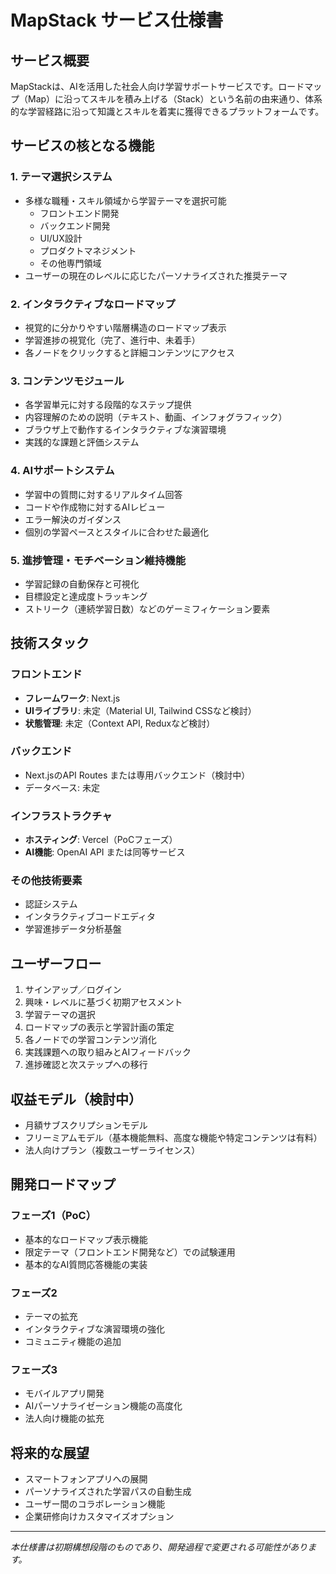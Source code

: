 # MapStack サービス仕様書

## サービス概要

MapStackは、AIを活用した社会人向け学習サポートサービスです。ロードマップ（Map）に沿ってスキルを積み上げる（Stack）という名前の由来通り、体系的な学習経路に沿って知識とスキルを着実に獲得できるプラットフォームです。

## サービスの核となる機能

### 1. テーマ選択システム
- 多様な職種・スキル領域から学習テーマを選択可能
  - フロントエンド開発
  - バックエンド開発
  - UI/UX設計
  - プロダクトマネジメント
  - その他専門領域
- ユーザーの現在のレベルに応じたパーソナライズされた推奨テーマ

### 2. インタラクティブなロードマップ
- 視覚的に分かりやすい階層構造のロードマップ表示
- 学習進捗の視覚化（完了、進行中、未着手）
- 各ノードをクリックすると詳細コンテンツにアクセス

### 3. コンテンツモジュール
- 各学習単元に対する段階的なステップ提供
- 内容理解のための説明（テキスト、動画、インフォグラフィック）
- ブラウザ上で動作するインタラクティブな演習環境
- 実践的な課題と評価システム

### 4. AIサポートシステム
- 学習中の質問に対するリアルタイム回答
- コードや作成物に対するAIレビュー
- エラー解決のガイダンス
- 個別の学習ペースとスタイルに合わせた最適化

### 5. 進捗管理・モチベーション維持機能
- 学習記録の自動保存と可視化
- 目標設定と達成度トラッキング
- ストリーク（連続学習日数）などのゲーミフィケーション要素

## 技術スタック

### フロントエンド
- **フレームワーク**: Next.js
- **UIライブラリ**: 未定（Material UI, Tailwind CSSなど検討）
- **状態管理**: 未定（Context API, Reduxなど検討）

### バックエンド
- Next.jsのAPI Routes または専用バックエンド（検討中）
- データベース: 未定

### インフラストラクチャ
- **ホスティング**: Vercel（PoCフェーズ）
- **AI機能**: OpenAI API または同等サービス

### その他技術要素
- 認証システム
- インタラクティブコードエディタ
- 学習進捗データ分析基盤

## ユーザーフロー

1. サインアップ／ログイン
2. 興味・レベルに基づく初期アセスメント
3. 学習テーマの選択
4. ロードマップの表示と学習計画の策定
5. 各ノードでの学習コンテンツ消化
6. 実践課題への取り組みとAIフィードバック
7. 進捗確認と次ステップへの移行

## 収益モデル（検討中）

- 月額サブスクリプションモデル
- フリーミアムモデル（基本機能無料、高度な機能や特定コンテンツは有料）
- 法人向けプラン（複数ユーザーライセンス）

## 開発ロードマップ

### フェーズ1（PoC）
- 基本的なロードマップ表示機能
- 限定テーマ（フロントエンド開発など）での試験運用
- 基本的なAI質問応答機能の実装

### フェーズ2
- テーマの拡充
- インタラクティブな演習環境の強化
- コミュニティ機能の追加

### フェーズ3
- モバイルアプリ開発
- AIパーソナライゼーション機能の高度化
- 法人向け機能の拡充

## 将来的な展望

- スマートフォンアプリへの展開
- パーソナライズされた学習パスの自動生成
- ユーザー間のコラボレーション機能
- 企業研修向けカスタマイズオプション

---

*本仕様書は初期構想段階のものであり、開発過程で変更される可能性があります。* 